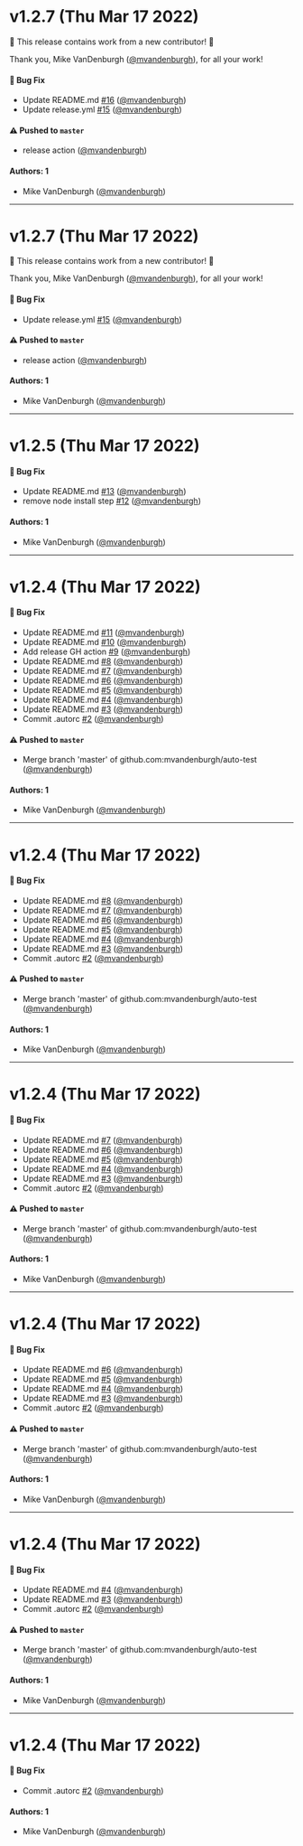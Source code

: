 # v1.2.7 (Thu Mar 17 2022)

:tada: This release contains work from a new contributor! :tada:

Thank you, Mike VanDenburgh ([@mvandenburgh](https://github.com/mvandenburgh)), for all your work!

#### 🐛 Bug Fix

- Update README.md [#16](https://github.com/mvandenburgh/auto-test/pull/16) ([@mvandenburgh](https://github.com/mvandenburgh))
- Update release.yml [#15](https://github.com/mvandenburgh/auto-test/pull/15) ([@mvandenburgh](https://github.com/mvandenburgh))

#### ⚠️ Pushed to `master`

- release action ([@mvandenburgh](https://github.com/mvandenburgh))

#### Authors: 1

- Mike VanDenburgh ([@mvandenburgh](https://github.com/mvandenburgh))

---

# v1.2.7 (Thu Mar 17 2022)

:tada: This release contains work from a new contributor! :tada:

Thank you, Mike VanDenburgh ([@mvandenburgh](https://github.com/mvandenburgh)), for all your work!

#### 🐛 Bug Fix

- Update release.yml [#15](https://github.com/mvandenburgh/auto-test/pull/15) ([@mvandenburgh](https://github.com/mvandenburgh))

#### ⚠️ Pushed to `master`

- release action ([@mvandenburgh](https://github.com/mvandenburgh))

#### Authors: 1

- Mike VanDenburgh ([@mvandenburgh](https://github.com/mvandenburgh))

---

# v1.2.5 (Thu Mar 17 2022)

#### 🐛 Bug Fix

- Update README.md [#13](https://github.com/mvandenburgh/auto-test/pull/13) ([@mvandenburgh](https://github.com/mvandenburgh))
- remove node install step [#12](https://github.com/mvandenburgh/auto-test/pull/12) ([@mvandenburgh](https://github.com/mvandenburgh))

#### Authors: 1

- Mike VanDenburgh ([@mvandenburgh](https://github.com/mvandenburgh))

---

# v1.2.4 (Thu Mar 17 2022)

#### 🐛 Bug Fix

- Update README.md [#11](https://github.com/mvandenburgh/auto-test/pull/11) ([@mvandenburgh](https://github.com/mvandenburgh))
- Update README.md [#10](https://github.com/mvandenburgh/auto-test/pull/10) ([@mvandenburgh](https://github.com/mvandenburgh))
- Add release GH action [#9](https://github.com/mvandenburgh/auto-test/pull/9) ([@mvandenburgh](https://github.com/mvandenburgh))
- Update README.md [#8](https://github.com/mvandenburgh/auto-test/pull/8) ([@mvandenburgh](https://github.com/mvandenburgh))
- Update README.md [#7](https://github.com/mvandenburgh/auto-test/pull/7) ([@mvandenburgh](https://github.com/mvandenburgh))
- Update README.md [#6](https://github.com/mvandenburgh/auto-test/pull/6) ([@mvandenburgh](https://github.com/mvandenburgh))
- Update README.md [#5](https://github.com/mvandenburgh/auto-test/pull/5) ([@mvandenburgh](https://github.com/mvandenburgh))
- Update README.md [#4](https://github.com/mvandenburgh/auto-test/pull/4) ([@mvandenburgh](https://github.com/mvandenburgh))
- Update README.md [#3](https://github.com/mvandenburgh/auto-test/pull/3) ([@mvandenburgh](https://github.com/mvandenburgh))
- Commit .autorc [#2](https://github.com/mvandenburgh/auto-test/pull/2) ([@mvandenburgh](https://github.com/mvandenburgh))

#### ⚠️ Pushed to `master`

- Merge branch 'master' of github.com:mvandenburgh/auto-test ([@mvandenburgh](https://github.com/mvandenburgh))

#### Authors: 1

- Mike VanDenburgh ([@mvandenburgh](https://github.com/mvandenburgh))

---

# v1.2.4 (Thu Mar 17 2022)

#### 🐛 Bug Fix

- Update README.md [#8](https://github.com/mvandenburgh/auto-test/pull/8) ([@mvandenburgh](https://github.com/mvandenburgh))
- Update README.md [#7](https://github.com/mvandenburgh/auto-test/pull/7) ([@mvandenburgh](https://github.com/mvandenburgh))
- Update README.md [#6](https://github.com/mvandenburgh/auto-test/pull/6) ([@mvandenburgh](https://github.com/mvandenburgh))
- Update README.md [#5](https://github.com/mvandenburgh/auto-test/pull/5) ([@mvandenburgh](https://github.com/mvandenburgh))
- Update README.md [#4](https://github.com/mvandenburgh/auto-test/pull/4) ([@mvandenburgh](https://github.com/mvandenburgh))
- Update README.md [#3](https://github.com/mvandenburgh/auto-test/pull/3) ([@mvandenburgh](https://github.com/mvandenburgh))
- Commit .autorc [#2](https://github.com/mvandenburgh/auto-test/pull/2) ([@mvandenburgh](https://github.com/mvandenburgh))

#### ⚠️ Pushed to `master`

- Merge branch 'master' of github.com:mvandenburgh/auto-test ([@mvandenburgh](https://github.com/mvandenburgh))

#### Authors: 1

- Mike VanDenburgh ([@mvandenburgh](https://github.com/mvandenburgh))

---

# v1.2.4 (Thu Mar 17 2022)

#### 🐛 Bug Fix

- Update README.md [#7](https://github.com/mvandenburgh/auto-test/pull/7) ([@mvandenburgh](https://github.com/mvandenburgh))
- Update README.md [#6](https://github.com/mvandenburgh/auto-test/pull/6) ([@mvandenburgh](https://github.com/mvandenburgh))
- Update README.md [#5](https://github.com/mvandenburgh/auto-test/pull/5) ([@mvandenburgh](https://github.com/mvandenburgh))
- Update README.md [#4](https://github.com/mvandenburgh/auto-test/pull/4) ([@mvandenburgh](https://github.com/mvandenburgh))
- Update README.md [#3](https://github.com/mvandenburgh/auto-test/pull/3) ([@mvandenburgh](https://github.com/mvandenburgh))
- Commit .autorc [#2](https://github.com/mvandenburgh/auto-test/pull/2) ([@mvandenburgh](https://github.com/mvandenburgh))

#### ⚠️ Pushed to `master`

- Merge branch 'master' of github.com:mvandenburgh/auto-test ([@mvandenburgh](https://github.com/mvandenburgh))

#### Authors: 1

- Mike VanDenburgh ([@mvandenburgh](https://github.com/mvandenburgh))

---

# v1.2.4 (Thu Mar 17 2022)

#### 🐛 Bug Fix

- Update README.md [#6](https://github.com/mvandenburgh/auto-test/pull/6) ([@mvandenburgh](https://github.com/mvandenburgh))
- Update README.md [#5](https://github.com/mvandenburgh/auto-test/pull/5) ([@mvandenburgh](https://github.com/mvandenburgh))
- Update README.md [#4](https://github.com/mvandenburgh/auto-test/pull/4) ([@mvandenburgh](https://github.com/mvandenburgh))
- Update README.md [#3](https://github.com/mvandenburgh/auto-test/pull/3) ([@mvandenburgh](https://github.com/mvandenburgh))
- Commit .autorc [#2](https://github.com/mvandenburgh/auto-test/pull/2) ([@mvandenburgh](https://github.com/mvandenburgh))

#### ⚠️ Pushed to `master`

- Merge branch 'master' of github.com:mvandenburgh/auto-test ([@mvandenburgh](https://github.com/mvandenburgh))

#### Authors: 1

- Mike VanDenburgh ([@mvandenburgh](https://github.com/mvandenburgh))

---

# v1.2.4 (Thu Mar 17 2022)

#### 🐛 Bug Fix

- Update README.md [#4](https://github.com/mvandenburgh/auto-test/pull/4) ([@mvandenburgh](https://github.com/mvandenburgh))
- Update README.md [#3](https://github.com/mvandenburgh/auto-test/pull/3) ([@mvandenburgh](https://github.com/mvandenburgh))
- Commit .autorc [#2](https://github.com/mvandenburgh/auto-test/pull/2) ([@mvandenburgh](https://github.com/mvandenburgh))

#### ⚠️ Pushed to `master`

- Merge branch 'master' of github.com:mvandenburgh/auto-test ([@mvandenburgh](https://github.com/mvandenburgh))

#### Authors: 1

- Mike VanDenburgh ([@mvandenburgh](https://github.com/mvandenburgh))

---

# v1.2.4 (Thu Mar 17 2022)

#### 🐛 Bug Fix

- Commit .autorc [#2](https://github.com/mvandenburgh/auto-test/pull/2) ([@mvandenburgh](https://github.com/mvandenburgh))

#### Authors: 1

- Mike VanDenburgh ([@mvandenburgh](https://github.com/mvandenburgh))
